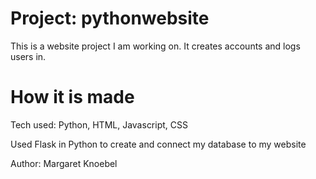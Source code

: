 # Project: pythonwebsite
This is a website project I am working on. It creates accounts and logs users in.
# How it is made
Tech used: Python, HTML, Javascript, CSS

Used Flask in Python to create and connect my database to my website

Author: Margaret Knoebel
